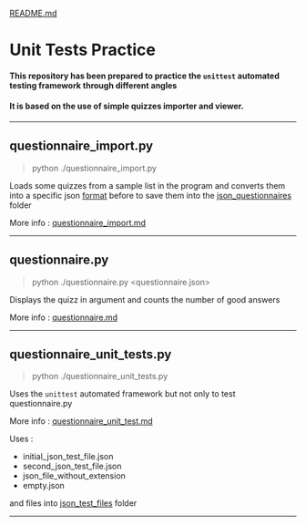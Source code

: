 [README.md](./README.md)

# Unit Tests Practice

#### This repository has been prepared to practice the `unittest` automated testing framework through different angles
#### It is based on the use of simple quizzes importer and viewer.

---

## questionnaire_import.py
>python ./questionnaire_import.py 

Loads some quizzes from a sample list in the program and converts them into a specific json [format](./questionnaire.md#expected-json-schema) before to save them 
into the [json_questionnaires](./json_questionnaires) folder

More info : [questionnaire_import.md](./questionnaire_import.md)

---

## questionnaire.py
>python ./questionnaire.py <questionnaire.json>

Displays the quizz in argument and counts the number of good answers

More info : [questionnaire.md](./questionnaire.md)

---

## questionnaire_unit_tests.py
>python ./questionnaire_unit_tests.py

Uses the `unittest` automated framework but not only to test questionnaire.py

More info : [questionnaire_unit_test.md](./questionnaire_unit_test.md)

Uses : 
- initial_json_test_file.json
- second_json_test_file.json
- json_file_without_extension
- empty.json

and files into [json_test_files](./json_test_files) folder

---


